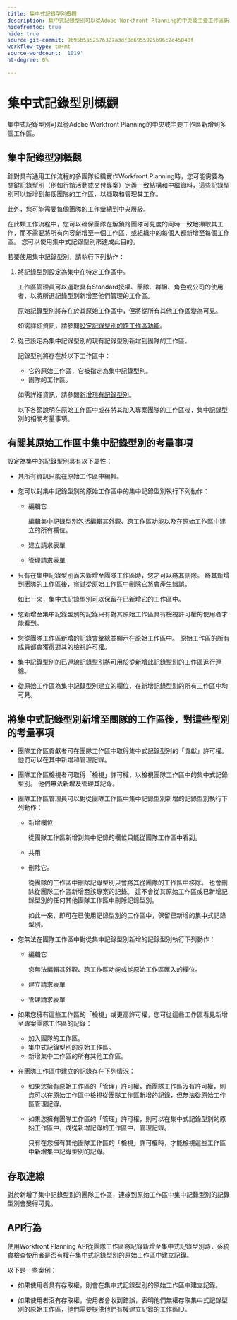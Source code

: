 ```yaml
---
title: 集中式記錄型別概觀
description: 集中式記錄型別可以從Adobe Workfront Planning的中央或主要工作區新增到多個工作區。
hidefromtoc: true
hide: true
source-git-commit: 9b95b5a52576327a3df8d6955925b96c2e45848f
workflow-type: tm+mt
source-wordcount: '1019'
ht-degree: 0%

---
```


<!-- add these to the metadata, when making this public: 

feature: Workfront Planning
role: User, Admin
author: Alina
recommendations: noDisplay, noCatalog
-->

# 集中式記錄型別概觀

集中式記錄型別可以從Adobe Workfront Planning的中央或主要工作區新增到多個工作區。

## 集中記錄型別概觀

針對具有通用工作流程的多團隊組織實作Workfront Planning時，您可能需要為關鍵記錄型別（例如行銷活動或交付專案）定義一致結構和中繼資料，這些記錄型別可以新增到每個團隊的工作區，以擷取和管理其工作。

此外，您可能需要每個團隊的工作彙總到中央層級。

在此類工作流程中，您可以確保團隊在解鎖跨團隊可見度的同時一致地擷取其工作，而不需要將所有內容新增至一個工作區，或組織中的每個人都新增至每個工作區。 您可以使用集中式記錄型別來達成此目的。

若要使用集中記錄型別，請執行下列動作：

1. 將記錄型別設定為集中在特定工作區中。

   工作區管理員可以選取具有Standard授權、團隊、群組、角色或公司的使用者，以將所選記錄型別新增至他們管理的工作區。

   原始記錄型別將存在於其原始工作區中，但將從所有其他工作區變為可見。

   如需詳細資訊，請參閱[設定記錄型別的跨工作區功能](/help/quicksilver/planning/architecture/configure-record-type-cross-workspace-capabilities.md)。
1. 從已設定為集中記錄型別的現有記錄型別新增到團隊的工作區。

   記錄型別將存在於以下工作區中：

   * 它的原始工作區，它被指定為集中記錄型別。
   * 團隊的工作區。

   如需詳細資訊，請參閱[新增現有記錄型別](/help/quicksilver/planning/architecture/add-cross-workspace-record-types.md)。

   以下各節說明在原始工作區中或在將其加入專案團隊的工作區後，集中記錄型別的相關考量事項。

## 有關其原始工作區中集中記錄型別的考量事項

設定為集中的記錄型別具有以下屬性：

* 其所有資訊只能在原始工作區中編輯。

* 您可以對集中記錄型別的原始工作區中的集中記錄型別執行下列動作：

   * 編輯它

     編輯集中記錄型別包括編輯其外觀、跨工作區功能以及在原始工作區中建立的所有欄位。
   * 建立請求表單
   * 管理請求表單

* 只有在集中記錄型別尚未新增至團隊工作區時，您才可以將其刪除。 將其新增到團隊的工作區後，嘗試從原始工作區中刪除它將會產生錯誤。

  如此一來，集中式記錄型別可以保留在已新增它的工作區中。
* 您新增至集中記錄型別的記錄只有對其原始工作區具有檢視許可權的使用者才能看到。
* 您從團隊工作區新增的記錄會彙總並顯示在原始工作區中。 原始工作區的所有成員都會獲得對其的檢視許可權。

* 集中記錄型別的已連線記錄型別將可用於從新增此記錄型別的工作區進行連線。

* 從原始工作區為集中記錄型別建立的欄位，在新增記錄型別的所有工作區中均可見。

## 將集中式記錄型別新增至團隊的工作區後，對這些型別的考量事項

* 團隊工作區貢獻者可在團隊工作區中取得集中式記錄型別的「貢獻」許可權。 他們可以在其中新增和管理記錄。

* 團隊工作區檢視者可取得「檢視」許可權，以檢視團隊工作區中的集中式記錄型別。 他們無法新增及管理其記錄。

* 團隊工作區管理員可以對從團隊工作區中集中記錄型別新增的記錄型別執行下列動作：

   * 新增欄位

     從團隊工作區新增到集中記錄的欄位只能從團隊工作區中看到。
   * 共用
   * 刪除它。

     從團隊的工作區中刪除記錄型別只會將其從團隊的工作區中移除。 也會刪除從團隊工作區新增至該專案的記錄。 這不會從其原始工作區或已新增記錄型別的任何其他團隊工作區中刪除記錄型別。

     如此一來，即可在已使用記錄型別的工作區中，保留已新增的集中式記錄型別。

* 您無法在團隊工作區中對從集中記錄型別新增的記錄型別執行下列動作：

   * 編輯它

     您無法編輯其外觀、跨工作區功能或從原始工作區匯入的欄位。
   * 建立請求表單
   * 管理請求表單

* 如果您擁有這些工作區的「檢視」或更高許可權，您可從這些工作區看見新增至專案團隊工作區的記錄：

   * 加入團隊的工作區。
   * 集中式記錄型別的原始工作區。
   * 新增集中工作區的所有其他工作區。

* 在團隊工作區中建立的記錄存在下列情況：

   * 如果您擁有原始工作區的「管理」許可權，而團隊工作區沒有許可權，則您可以在原始工作區中檢視從團隊工作區新增的記錄，但無法從原始工作區管理記錄。
   * 如果您擁有團隊工作區的「管理」許可權，則可以在集中式記錄型別的原始工作區中，或從新增記錄的工作區中，管理記錄。

     只有在您擁有其他團隊工作區的「檢視」許可權時，才能檢視這些工作區中新增集中記錄型別的記錄。

## 存取連線

對於新增了集中記錄型別的團隊工作區，連線到原始工作區中集中記錄型別的記錄型別會變得可見。

## API行為

使用Workfront Planning API從團隊工作區將記錄新增至集中式記錄型別時，系統會檢查使用者是否有權在集中式記錄型別的原始工作區中建立記錄。

以下是一些案例：

* 如果使用者具有存取權，則會在集中式記錄型別的原始工作區中建立記錄。

* 如果使用者沒有存取權，使用者會收到錯誤，表明他們無權存取集中式記錄型別的原始工作區，他們需要提供他們有權建立記錄的工作區ID。